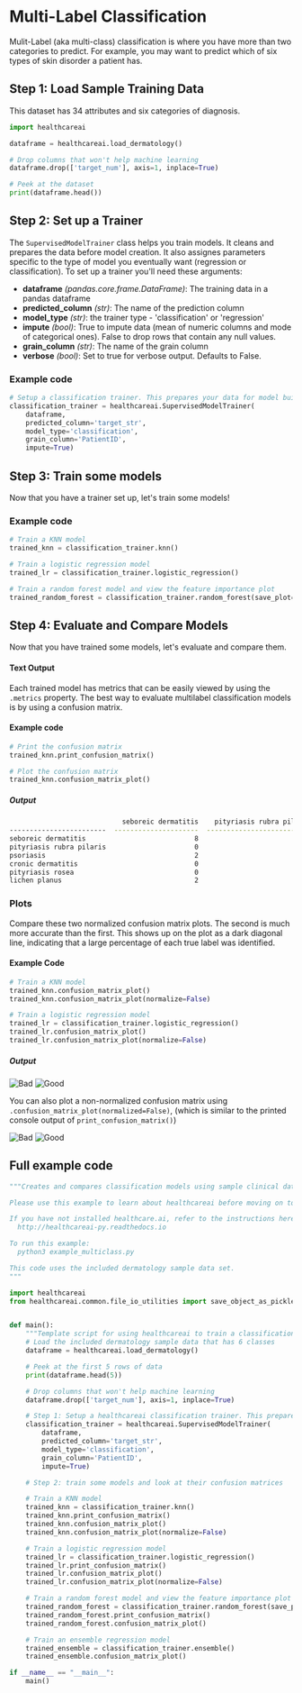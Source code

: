 # Multi-Label Classification

Mulit-Label (aka multi-class) classification is where you have more than two categories to predict. For example, you may want to predict which of six types of skin disorder a patient has.

## Step 1: Load Sample Training Data

This dataset has 34 attributes and six categories of diagnosis.

```python
import healthcareai

dataframe = healthcareai.load_dermatology()

# Drop columns that won't help machine learning
dataframe.drop(['target_num'], axis=1, inplace=True)

# Peek at the dataset
print(dataframe.head())
```


## Step 2: Set up a Trainer

The `SupervisedModelTrainer` class helps you train models. It cleans and prepares the data before model creation. It also assignes parameters specific to the type of model you eventually want (regression or classification). To set up a trainer you'll need these arguments:

- **dataframe** *(pandas.core.frame.DataFrame)*: The training data in a pandas dataframe
- **predicted_column** *(str)*: The name of the prediction column 
- **model_type** *(str)*: the trainer type - 'classification' or 'regression'
- **impute** *(bool)*: True to impute data (mean of numeric columns and mode of categorical ones). False to drop rows
    that contain any null values.
- **grain_column** *(str)*: The name of the grain column
- **verbose** *(bool)*: Set to true for verbose output. Defaults to False.

### Example code

```python
# Setup a classification trainer. This prepares your data for model building
classification_trainer = healthcareai.SupervisedModelTrainer(
    dataframe,
    predicted_column='target_str',
    model_type='classification',
    grain_column='PatientID',
    impute=True)
```

## Step 3: Train some models

Now that you have a trainer set up, let's train some models!

### Example code

```python
# Train a KNN model
trained_knn = classification_trainer.knn()

# Train a logistic regression model
trained_lr = classification_trainer.logistic_regression()

# Train a random forest model and view the feature importance plot
trained_random_forest = classification_trainer.random_forest(save_plot=False)
```

## Step 4: Evaluate and Compare Models

Now that you have trained some models, let's evaluate and compare them.

#### Text Output

Each trained model has metrics that can be easily viewed by using the `.metrics` property. The best way to evaluate multilabel classification models is by using a confusion matrix.

#### Example code

```python
# Print the confusion matrix
trained_knn.print_confusion_matrix()

# Plot the confusion matrix
trained_knn.confusion_matrix_plot()
```

##### Output

```bash
                            seboreic dermatitis    pityriasis rubra pilaris    psoriasis    cronic dermatitis    pityriasis rosea    lichen planus
------------------------  ---------------------  --------------------------  -----------  -------------------  ------------------  ---------------
seboreic dermatitis                           8                           0            1                    1                   2                3
pityriasis rubra pilaris                      0                           5            2                    0                   0                2
psoriasis                                     2                           0            4                    0                   0                8
cronic dermatitis                             0                           0            1                    2                   0                0
pityriasis rosea                              0                           0            1                    1                  18                0
lichen planus                                 2                           0            2                    2                   1                6
```

### Plots

Compare these two normalized confusion matrix plots. The second is much more accurate than the first. This shows up on the plot as a dark diagonal line, indicating that a large percentage of each true label was identified.

#### Example Code

```python
# Train a KNN model
trained_knn.confusion_matrix_plot()
trained_knn.confusion_matrix_plot(normalize=False)

# Train a logistic regression model
trained_lr = classification_trainer.logistic_regression()
trained_lr.confusion_matrix_plot()
trained_lr.confusion_matrix_plot(normalize=False)
```

##### Output

![Bad](img/confusion_matrix_poor_accuracy.png)
![Good](img/confusion_matrix_good_accuracy.png)

You can also plot a non-normalized confusion matrix using `.confusion_matrix_plot(normalized=False)`, (which is similar to the printed console output of `print_confusion_matrix()`)

![Bad](img/confusion_matrix_non_normalized_poor_accuracy.png)
![Good](img/confusion_matrix_non_normalized_good_accuracy.png)

## Full example code

```python
"""Creates and compares classification models using sample clinical data.

Please use this example to learn about healthcareai before moving on to the next example.

If you have not installed healthcare.ai, refer to the instructions here:
  http://healthcareai-py.readthedocs.io

To run this example:
  python3 example_multiclass.py

This code uses the included dermatology sample data set.
"""

import healthcareai
from healthcareai.common.file_io_utilities import save_object_as_pickle


def main():
    """Template script for using healthcareai to train a classification model."""
    # Load the included dermatology sample data that has 6 classes
    dataframe = healthcareai.load_dermatology()

    # Peek at the first 5 rows of data
    print(dataframe.head(5))

    # Drop columns that won't help machine learning
    dataframe.drop(['target_num'], axis=1, inplace=True)

    # Step 1: Setup a healthcareai classification trainer. This prepares your data for model building
    classification_trainer = healthcareai.SupervisedModelTrainer(
        dataframe,
        predicted_column='target_str',
        model_type='classification',
        grain_column='PatientID',
        impute=True)

    # Step 2: train some models and look at their confusion matrices

    # Train a KNN model
    trained_knn = classification_trainer.knn()
    trained_knn.print_confusion_matrix()
    trained_knn.confusion_matrix_plot()
    trained_knn.confusion_matrix_plot(normalize=False)

    # Train a logistic regression model
    trained_lr = classification_trainer.logistic_regression()
    trained_lr.print_confusion_matrix()
    trained_lr.confusion_matrix_plot()
    trained_lr.confusion_matrix_plot(normalize=False)

    # Train a random forest model and view the feature importance plot
    trained_random_forest = classification_trainer.random_forest(save_plot=False)
    trained_random_forest.print_confusion_matrix()
    trained_random_forest.confusion_matrix_plot()

    # Train an ensemble regression model
    trained_ensemble = classification_trainer.ensemble()
    trained_ensemble.confusion_matrix_plot()

if __name__ == "__main__":
    main()

```
